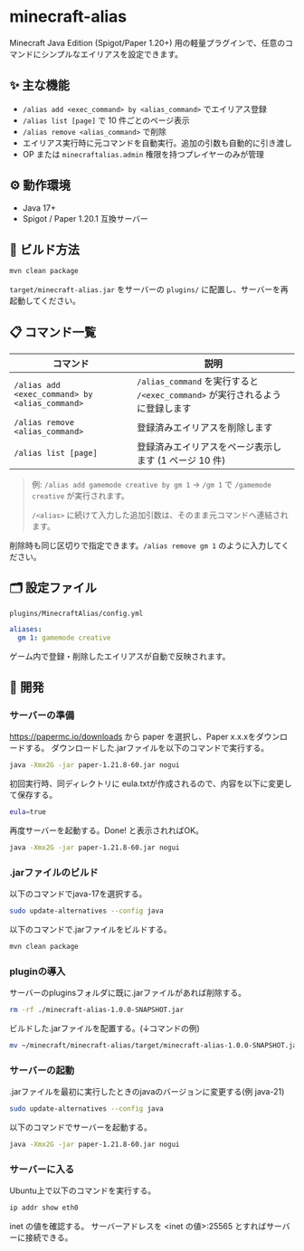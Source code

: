 # minecraft-alias

Minecraft Java Edition (Spigot/Paper 1.20+) 用の軽量プラグインで、任意のコマンドにシンプルなエイリアスを設定できます。

## ✨ 主な機能

- `/alias add <exec_command> by <alias_command>` でエイリアス登録
- `/alias list [page]` で 10 件ごとのページ表示
- `/alias remove <alias_command>` で削除
- エイリアス実行時に元コマンドを自動実行。追加の引数も自動的に引き渡し
- OP または `minecraftalias.admin` 権限を持つプレイヤーのみが管理

## ⚙️ 動作環境

- Java 17+
- Spigot / Paper 1.20.1 互換サーバー

## 🧱 ビルド方法

```bash
mvn clean package
```

`target/minecraft-alias.jar` をサーバーの `plugins/` に配置し、サーバーを再起動してください。

## 📋 コマンド一覧

| コマンド | 説明 |
| --- | --- |
| `/alias add <exec_command> by <alias_command>` | `/alias_command` を実行すると `/<exec_command>` が実行されるように登録します |
| `/alias remove <alias_command>` | 登録済みエイリアスを削除します |
| `/alias list [page]` | 登録済みエイリアスをページ表示します (1 ページ 10 件) |

> 例: `/alias add gamemode creative by gm 1` → `/gm 1` で `/gamemode creative` が実行されます。
>
> `/<alias>` に続けて入力した追加引数は、そのまま元コマンドへ連結されます。

削除時も同じ区切りで指定できます。`/alias remove gm 1` のように入力してください。

## 🗂️ 設定ファイル

`plugins/MinecraftAlias/config.yml`

```yaml
aliases:
  gm 1: gamemode creative
```

ゲーム内で登録・削除したエイリアスが自動で反映されます。

## 🚀 開発

### サーバーの準備

https://papermc.io/downloads から paper を選択し、Paper x.x.xをダウンロードする。
ダウンロードした.jarファイルを以下のコマンドで実行する。

```bash
java -Xmx2G -jar paper-1.21.8-60.jar nogui
```

初回実行時、同ディレクトリに eula.txtが作成されるので、内容を以下に変更して保存する。

```bash
eula=true
```

再度サーバーを起動する。Done! と表示されればOK。

```bash
java -Xmx2G -jar paper-1.21.8-60.jar nogui
```

### .jarファイルのビルド

以下のコマンドでjava-17を選択する。

```bash
sudo update-alternatives --config java
```

以下のコマンドで.jarファイルをビルドする。

```bash
mvn clean package
```

### pluginの導入

サーバーのpluginsフォルダに既に.jarファイルがあれば削除する。

```bash
rm -rf ./minecraft-alias-1.0.0-SNAPSHOT.jar
```

ビルドした.jarファイルを配置する。(↓コマンドの例)

```bash
mv ~/minecraft/minecraft-alias/target/minecraft-alias-1.0.0-SNAPSHOT.jar .
```

### サーバーの起動

.jarファイルを最初に実行したときのjavaのバージョンに変更する(例 java-21)

```bash
sudo update-alternatives --config java
```

以下のコマンドでサーバーを起動する。

```bash
java -Xmx2G -jar paper-1.21.8-60.jar nogui
```

### サーバーに入る

Ubuntu上で以下のコマンドを実行する。

```bash
ip addr show eth0
```

inet の値を確認する。
サーバーアドレスを <inet の値>:25565 とすればサーバーに接続できる。
